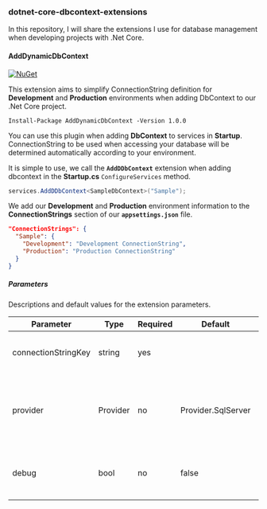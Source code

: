 ### dotnet-core-dbcontext-extensions

In this repository, I will share the extensions I use for database management when developing projects with .Net Core.

#### AddDynamicDbContext 
[![NuGet](https://img.shields.io/nuget/v/AddDynamicDbContext.svg)](https://www.nuget.org/packages/AddDynamicDbContext)

This extension aims to simplify ConnectionString definition for **Development** and **Production** environments when adding DbContext to our .Net Core project.

```
Install-Package AddDynamicDbContext -Version 1.0.0
```

You can use this plugin when adding **DbContext** to services in **Startup**. ConnectionString to be used when accessing your database will be determined automatically according to your environment.

It is simple to use, we call the **`AddDDbContext`** extension when adding dbcontext in the **Startup.cs** `ConfigureServices` method.

```csharp
services.AddDDbContext<SampleDbContext>("Sample");
```

We add our **Development** and **Production** environment information to the **ConnectionStrings** section of our **`appsettings.json`** file.

```json
"ConnectionStrings": {
  "Sample": {
    "Development": "Development ConnectionString",
    "Production": "Production ConnectionString"
  }
}
```

##### Parameters

Descriptions and default values for the extension parameters.

| Parameter | Type | Required | Default | Description |
|--------------------------|---------------------|----------|---------|-------------------------------------------------------------------------------------------------------------------------------------------------------------------------------------------------|
| connectionStringKey | string | yes |  | ConnectionString key at the **appsettins.json** file. |
| provider | Provider | no | Provider.SqlServer | Select the type of provider to use when connecting. You can choose [**SqlServer** or **MySQLServer**]. |
| debug | bool | no | false | Use the Production environment while in Debug mode. |
